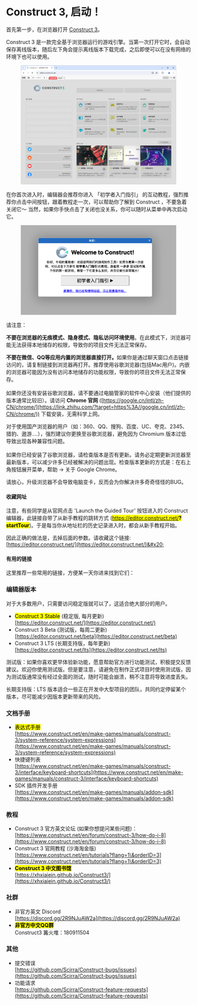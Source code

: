 # Construct 3, 启动！

首先第一步，在浏览器打开 [Construct 3](https://www.construct.net/a/260259?t=construct3)。

Construct 3 是一款完全基于浏览器运行的游戏引擎。当第一次打开它时，会自动保存离线版本，随后左下角会提示离线版本下载完成，之后即使可以在没有网络的环境下也可以使用。

<figure><img src="../.gitbook/assets/Construct3Editor.png" alt="Construct3 编辑器页面"><figcaption></figcaption></figure>

在你首次进入时，编辑器会推荐你进入 「初学者入门指引」 的互动教程，强烈推荐你点击中间按钮，跟着教程走一次，可以帮助你了解到 Construct ，不要急着关闭它～ 当然，如果你手快点击了关闭也没关系，你可以随时从菜单中再次启动它。

<figure><img src="../.gitbook/assets/Xnip2025-02-27_16-15-53.png" alt="Construct 3 编辑器新手指引"><figcaption></figcaption></figure>



请注意：

**不要在浏览器的无痕模式、隐身模式、隐私访问环境使用**。在此模式下，浏览器可能无法获得本地储存的权限，导致你的项目文件无法正常保存。

**不要在微信、QQ等应用内置的浏览器直接打开。**&#x5982;果你是通过聊天窗口点击链接访问的，请复制链接到浏览器再打开。推荐使用谷歌浏览器(包括Mac用户)。内嵌的浏览器可能因为没有访问本地储存的功能权限，导致你的项目文件无法正常保存。\
\
如果你还没有安装谷歌浏览器，请不要通过电脑管家的软件中心安装（他们提供的版本通常比较旧）。请访问 **Chrome 官网** ([https://google.cn/intl/zh-CN/chrome/](https://link.zhihu.com/?target=https%3A//google.cn/intl/zh-CN/chrome/)) 下载安装，无需科学上网。

对于使用国产浏览器的用户（如：360、QQ、搜狗、百度、UC、夸克、2345、猎豹、遨游....），强烈建议你更换至谷歌浏览器，避免因为 Chromium 版本过低导致出现各种兼容性问题。\
\
如果你已经安装了谷歌浏览器，请检查版本是否有更新。请务必定期更新浏览器至最新版本，可以减少许多已经被解决的问题出现。检查版本更新的方式是：在右上角按钮展开菜单，帮助 -> 关于 Google Chrome。

请放心，升级浏览器不会导致电脑变卡，反而会为你解决许多奇奇怪怪的BUG。

#### 收藏网址 <a href="#favorite-url" id="favorite-url"></a>

注意，有些同学是从官网点击 'Launch the Guided Tour' 按钮进入的 Construct 编辑器，此链接自带了从新手教程的跳转方式 (<mark style="color:blue;">https://editor.construct.net/</mark><mark style="background-color:yellow;">**?startTour**</mark>)。于是每当你从地址栏的历史记录进入时，都会从新手教程开始。

因此正确的做法是，去掉后面的参数。请收藏这个链接:\
[https://editor.construct.net/](https://editor.construct.net/)&#x20;



#### 有用的链接 <a href="#editor-link" id="editor-link"></a>

这里推荐一些常用的链接，方便某一天你进来找到它们：

### 编辑器版本

对于大多数用户，只需要访问稳定版就可以了，这适合绝大部分的用户。

* <mark style="background-color:yellow;">Construct 3 Stable</mark> (稳定版, 每月更新)\
  [https://editor.construct.net/](https://editor.construct.net/)
* Construct 3 Beta (测试版，每周二更新)\
  [https://editor.construct.net/beta](https://editor.construct.net/beta)
* Construct 3 LTS (长期支持版，每年更新)\
  [https://editor.construct.net/lts](https://editor.construct.net/lts)

测试版：如果你喜欢更早体验新功能，愿意帮助官方进行功能测试，积极提交反馈建议。欢迎你使用测试版。但是要注意，请避免在制作正式项目时使用测试版，因为测试版通常没有经过全面的测试，随时可能会崩溃，稍不注意将导致进度丢失。

长期支持版：LTS 版本适合一些正在开发中大型项目的团队，共同约定停留某个版本，尽可能减少因版本更新带来的风险。



### 文档手册 <a href="#manuals" id="manuals"></a>

* <mark style="background-color:yellow;">表达式手册</mark>\
  [https://www.construct.net/en/make-games/manuals/construct-3/system-reference/system-expressions](https://www.construct.net/en/make-games/manuals/construct-3/system-reference/system-expressions)
* 快捷键列表\
  [https://www.construct.net/en/make-games/manuals/construct-3/interface/keyboard-shortcuts](https://www.construct.net/en/make-games/manuals/construct-3/interface/keyboard-shortcuts)
* SDK 插件开发手册\
  [https://www.construct.net/en/make-games/manuals/addon-sdk](https://www.construct.net/en/make-games/manuals/addon-sdk)

### 教程 <a href="#tutorials" id="tutorials"></a>

* Construct 3 官方英文论坛 (如果你想提问某些问题)：\
  [https://www.construct.net/en/forum/construct-3/how-do-i-8](https://www.construct.net/en/forum/construct-3/how-do-i-8)
* Construct 3 官网教程 (沙海淘金版)\
  [https://www.construct.net/en/tutorials?flang=1\&orderID=3](https://www.construct.net/en/tutorials?flang=1\&orderID=3)
* <mark style="background-color:yellow;">**Construct 3 中文图书馆**</mark>\
  [https://xhxiaiein.github.io/Construct3/](https://xhxiaiein.github.io/Construct3/)

### 社群 <a href="#community" id="community"></a>

* 非官方英文 Discord\
  [https://discord.gg/2R9NJuAW2a](https://discord.gg/2R9NJuAW2a)
* <mark style="background-color:yellow;">**非官方中文QQ群**</mark>\
  Construct3 篝火堆：180911504

### 其他 <a href="#feedback" id="feedback"></a>

* 提交错误\
  [https://github.com/Scirra/Construct-bugs/issues](https://github.com/Scirra/Construct-bugs/issues)
* 功能请求\
  [https://github.com/Scirra/Construct-feature-requests](https://github.com/Scirra/Construct-feature-requests)
